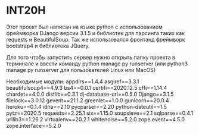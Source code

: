 # INT20H
Этот проект был написан на языке python с использованием фреймворка DJango версии 3.1.5 и библиотек для парсинга таких как requests и BeautifulSoup.
Так же использовался фронтэнд фреймворк bootstrap4 и библиотека JQuery.

Для того чтобы запустить сервер нужно открыть папку проекта в терминале и ввести команду python manage py runserver (или python3 manage py runserver для пользователей Linux или MacOS)

Необходимые модули:
appdirs==1.4.4
asgiref==3.3.1
beautifulsoup4==4.9.3
bs4==0.0.1
certifi==2020.12.5
cffi==1.14.4
chardet==4.0.0
distlib==0.3.1
dj-database-url==0.5.0
Django==3.1.5
filelock==3.0.12
gevent==21.1.2
greenlet==1.0.0
gunicorn==20.0.4
heroku==0.1.4
idna==2.10
pycparser==2.20
python-dateutil==1.5
pytz==2020.5
requests==2.25.1
six==1.15.0
soupsieve==2.1
sqlparse==0.4.1
urllib3==1.26.2
virtualenv==20.2.1
whitenoise==5.2.0
zope.event==4.5.0
zope.interface==5.2.0
